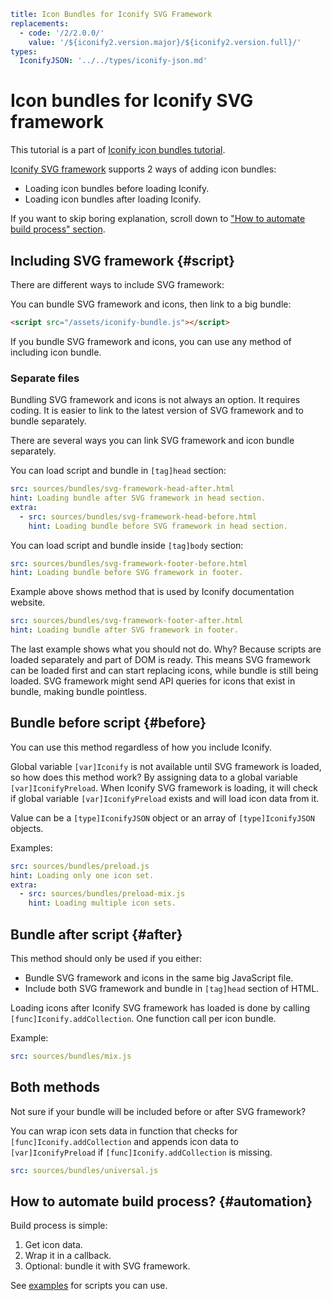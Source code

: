 ```yaml
title: Icon Bundles for Iconify SVG Framework
replacements:
  - code: '/2/2.0.0/'
    value: '/${iconify2.version.major}/${iconify2.version.full}/'
types:
  IconifyJSON: '../../types/iconify-json.md'
```

# Icon bundles for Iconify SVG framework

This tutorial is a part of [Iconify icon bundles tutorial](./index.md).

[Iconify SVG framework](../../icon-components/svg-framework/index.md) supports 2 ways of adding icon bundles:

- Loading icon bundles before loading Iconify.
- Loading icon bundles after loading Iconify.

If you want to skip boring explanation, scroll down to ["How to automate build process" section](#automation).

## Including SVG framework {#script}

There are different ways to include SVG framework:

You can bundle SVG framework and icons, then link to a big bundle:

```html
<script src="/assets/iconify-bundle.js"></script>
```

If you bundle SVG framework and icons, you can use any method of including icon bundle.

### Separate files

Bundling SVG framework and icons is not always an option. It requires coding. It is easier to link to the latest version of SVG framework and to bundle separately.

There are several ways you can link SVG framework and icon bundle separately.

You can load script and bundle in `[tag]head` section:

```yaml
src: sources/bundles/svg-framework-head-after.html
hint: Loading bundle after SVG framework in head section.
extra:
  - src: sources/bundles/svg-framework-head-before.html
    hint: Loading bundle before SVG framework in head section.
```

You can load script and bundle inside `[tag]body` section:

```yaml
src: sources/bundles/svg-framework-footer-before.html
hint: Loading bundle before SVG framework in footer.
```

Example above shows method that is used by Iconify documentation website.

```yaml
src: sources/bundles/svg-framework-footer-after.html
hint: Loading bundle after SVG framework in footer.
```

The last example shows what you should not do. Why? Because scripts are loaded separately and part of DOM is ready. This means SVG framework can be loaded first and can start replacing icons, while bundle is still being loaded. SVG framework might send API queries for icons that exist in bundle, making bundle pointless.

## Bundle before script {#before}

You can use this method regardless of how you include Iconify.

Global variable `[var]Iconify` is not available until SVG framework is loaded, so how does this method work? By assigning data to a global variable `[var]IconifyPreload`. When Iconify SVG framework is loading, it will check if global variable `[var]IconifyPreload` exists and will load icon data from it.

Value can be a `[type]IconifyJSON` object or an array of `[type]IconifyJSON` objects.

Examples:

```yaml
src: sources/bundles/preload.js
hint: Loading only one icon set.
extra:
  - src: sources/bundles/preload-mix.js
    hint: Loading multiple icon sets.
```

## Bundle after script {#after}

This method should only be used if you either:

- Bundle SVG framework and icons in the same big JavaScript file.
- Include both SVG framework and bundle in `[tag]head` section of HTML.

Loading icons after Iconify SVG framework has loaded is done by calling `[func]Iconify.addCollection`. One function call per icon bundle.

Example:

```yaml
src: sources/bundles/mix.js
```

## Both methods

Not sure if your bundle will be included before or after SVG framework?

You can wrap icon sets data in function that checks for `[func]Iconify.addCollection` and appends icon data to `[var]IconifyPreload` if `[func]Iconify.addCollection` is missing.

```yaml
src: sources/bundles/universal.js
```

## How to automate build process? {#automation}

Build process is simple:

1. Get icon data.
2. Wrap it in a callback.
3. Optional: bundle it with SVG framework.

See [examples](./examples/index.md) for scripts you can use.
